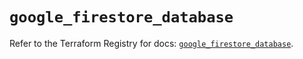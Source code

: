 # `google_firestore_database`

Refer to the Terraform Registry for docs: [`google_firestore_database`](https://registry.terraform.io/providers/hashicorp/google/6.49.3/docs/resources/firestore_database).
